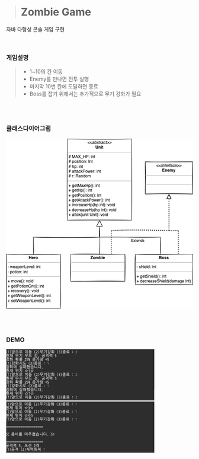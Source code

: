 > # Zombie Game

자바 다형성 콘솔 게임 구현

<br>

### 게임설명
> - 1~10의 칸 이동
> - Enemy를 만나면 전투 실행
> - 마지막 10번 칸에 도달하면 종료
> - Boss를 잡기 위해서는 추가적으로 무기 강화가 필요

<br><br>

### 클래스다이어그램
![클래스다이어그램](https://github.com/SG5143/zombi/blob/main/resources/classDiagram.png)

<br><br>

### DEMO
<img src ="https://github.com/SG5143/zombi/blob/main/resources/upgrade.gif" width="400">
<br>
<img src ="https://github.com/SG5143/zombi/blob/main/resources/zombie.gif" width="400">
